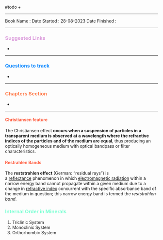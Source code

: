 #todo 
+ 

<hr>

Book Name : 
Date Started : 28-08-2023
Date Finished : 

<hr>

### <span  style = "color:Plum">Suggested Links </span>
+ 

<hr>


### <span  style = "color:dodgerblue">Questions to track </span>
+ 


<hr>

### <span  style = "color:Coral">Chapters Section </span>
+ 

<hr>



#### <span  style = "color:Tomato">Christiansen feature</span>
The Christiansen effect **occurs when a suspension of particles in a transparent medium is observed at a wavelength where the refractive indices of the particles and of the medium are equal**, thus producing an optically homogeneous medium with optical bandpass or filter characteristics.


#### <span  style = "color:Tomato">Restrahlen Bands</span>
The **reststrahlen effect** (German: “residual rays”) is a [reflectance](https://en.wikipedia.org/wiki/Reflection_(physics) "Reflection (physics)") phenomenon in which [electromagnetic radiation](https://en.wikipedia.org/wiki/Electromagnetic_radiation "Electromagnetic radiation") within a narrow energy band cannot propagate within a given medium due to a change in [refractive index](https://en.wikipedia.org/wiki/Refractive_index "Refractive index") concurrent with the specific absorbance band of the medium in question; this narrow energy band is termed the _reststrahlen band_.


### <span  style = "color:AquaMarine">Internal Order in Minerals</span>
1. Triclinic System
2. Monoclinic System
3. Orthorhombic System
